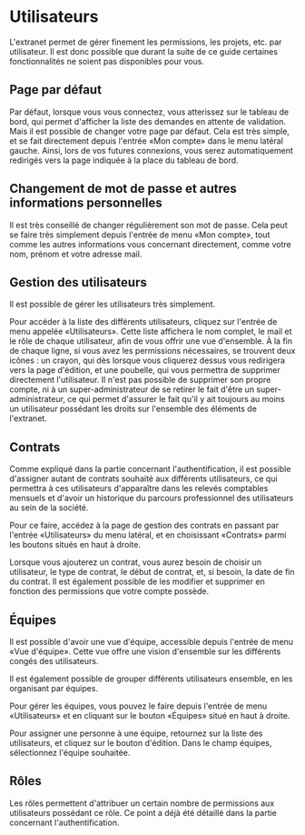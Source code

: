 # Utilisateurs

L'extranet permet de gérer finement les permissions, les projets, etc. par utilisateur. Il est donc possible que durant la suite de ce guide certaines fonctionnalités ne soient pas disponibles pour vous.

## Page par défaut

Par défaut, lorsque vous vous connectez, vous atterissez sur le tableau de bord, qui permet d'afficher la liste des demandes en attente de validation. Mais il est possible de changer votre page par défaut. Cela est très simple, et se fait directement depuis l'entrée «Mon compte» dans le menu latéral gauche. Ainsi, lors de vos futures connexions, vous serez automatiquement redirigés vers la page indiquée à la place du tableau de bord.

## Changement de mot de passe et autres informations personnelles

Il est très conseillé de changer régulièrement son mot de passe. Cela peut se faire très simplement depuis l'entrée de menu «Mon compte», tout comme les autres informations vous concernant directement, comme votre nom, prénom et votre adresse mail.

## Gestion des utilisateurs

Il est possible de gérer les utilisateurs très simplement.

Pour accéder à la liste des différents utilisateurs, cliquez sur l'entrée de menu appelée «Utilisateurs». Cette liste affichera le nom complet, le mail et le rôle de chaque utilisateur, afin de vous offrir une vue d'ensemble. À la fin de chaque ligne, si vous avez les permissions nécessaires, se trouvent deux icônes : un crayon, qui dès lorsque vous cliquerez dessus vous redirigera vers la page d'édition, et une poubelle, qui vous permettra de supprimer directement l'utilisateur. Il n'est pas possible de supprimer son propre compte, ni à un super-administrateur de se retirer le fait d'être un super-administrateur, ce qui permet d'assurer le fait qu'il y ait toujours au moins un utilisateur possédant les droits sur l'ensemble des éléments de l'extranet.

## Contrats

Comme expliqué dans la partie concernant l'authentification, il est possible d'assigner autant de contrats souhaité aux différents utilisateurs, ce qui permettra à ces utilisateurs d'apparaître dans les relevés comptables mensuels et d'avoir un historique du parcours professionnel des utilisateurs au sein de la société.

Pour ce faire, accédez à la page de gestion des contrats en passant par l'entrée «Utilisateurs» du menu latéral, et en choisissant «Contrats» parmi les boutons situés en haut à droite.

Lorsque vous ajouterez un contrat, vous aurez besoin de choisir un utilisateur, le type de contrat, le début de contrat, et, si besoin, la date de fin du contrat. Il est également possible de les modifier et supprimer en fonction des permissions que votre compte possède.

## Équipes

Il est possible d'avoir une vue d'équipe, accessible depuis l'entrée de menu «Vue d'équipe». Cette vue offre une vision d'ensemble sur les différents congés des utilisateurs.

Il est également possible de grouper différents utilisateurs ensemble, en les organisant par équipes.

Pour gérer les équipes, vous pouvez le faire depuis l'entrée de menu «Utilisateurs» et en cliquant sur le bouton «Équipes» situé en haut à droite.

Pour assigner une personne à une équipe, retournez sur la liste des utilisateurs, et cliquez sur le bouton d'édition. Dans le champ équipes, sélectionnez l'équipe souhaitée.

## Rôles

Les rôles permettent d'attribuer un certain nombre de permissions aux utilisateurs possédant ce rôle. Ce point a déjà été détaillé dans la partie concernant l'authentification.

